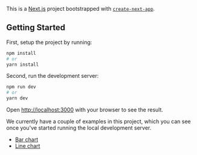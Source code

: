 This is a [Next.js](https://nextjs.org/) project bootstrapped with [`create-next-app`](https://github.com/vercel/next.js/tree/canary/packages/create-next-app).

## Getting Started
First, setup the project by running:
```bash
npm install
# or
yarn install
```

Second, run the development server:

```bash
npm run dev
# or
yarn dev
```

Open [http://localhost:3000](http://localhost:3000) with your browser to see the result.

We currently have a couple of examples in this project, which you can see once you've
started running the local development server.
- [Bar chart](http://localhost:3000)
- [Line chart](http://localhost:3000/line-chart)
